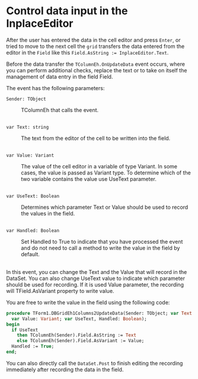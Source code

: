 # Control data input in the InplaceEditor

After the user has entered the data in the cell editor and press `Enter`, or tried to move to the next cell the `grid` transfers the data entered from the editor in the `Field` like this `Field.AsString := InplaceEditor.Text`.

Before the data transfer the `TColumnEh.OnUpdateData` event occurs, where you can perform additional checks, replace the text or to take on itself the management of data entry in the field Field.

The event has the following parameters:

`Sender: TObject`
<dd>TColumnEh that calls the event.</dd>
<br>

`var Text: string` 	
<dd>The text from the editor of the cell to be written into the field.</dd>
<br>

`var Value: Variant` 	
<dd>The value of the cell editor in a variable of type Variant. In some cases, the 
   value is passed as Variant type. To determine which of the two variable contains the value use UseText parameter.</dd>
<br>

`var UseText: Boolean`	
<dd>Determines which parameter Text or Value should be used to record the values in the field.</dd>
<br>

`var Handled: Boolean`	
<dd>Set Handled to True to indicate that you have processed the event and do not need to call a method to write the value in the field by default.</dd>
<br>

In this event, you can change the Text and the Value that will record in the DataSet. You can also change UseText value to indicate which parameter should be used for recording. If it is used Value parameter, the recording will TField.AsVariant property to write value.

You are free to write the value in the field using the following code:
 
```pascal
procedure TForm1.DBGridEh1Columns2UpdateData(Sender: TObject; var Text: string;
  var Value: Variant; var UseText, Handled: Boolean);
begin
  if UseText
    then TColumnEh(Sender).Field.AsString := Text
    else TColumnEh(Sender).Field.AsVariant := Value;
  Handled := True;
end;
```

You can also directly call the `DataSet.Post` to finish editing the recording immediately after recording the data in the field.
